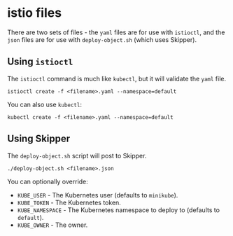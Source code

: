 # istio files

There are two sets of files - the `yaml` files are for use with `istioctl`, and the `json` files are for use with `deploy-object.sh` (which uses Skipper).

## Using `istioctl`

The `istioctl` command is much like `kubectl`, but it will validate the `yaml` file.

    istioctl create -f <filename>.yaml --namespace=default

You can also use `kubectl`:

    kubectl create -f <filename>.yaml --namespace=default
    
## Using Skipper

The `deploy-object.sh` script will post to Skipper.

    ./deploy-object.sh <filename>.json

You can optionally override:

* `KUBE_USER` - The Kubernetes user (defaults to `minikube`).
* `KUBE_TOKEN` - The Kubernetes token.
* `KUBE_NAMESPACE` - The Kubernetes namespace to deploy to (defaults to `default`).
* `KUBE_OWNER` - The owner.
